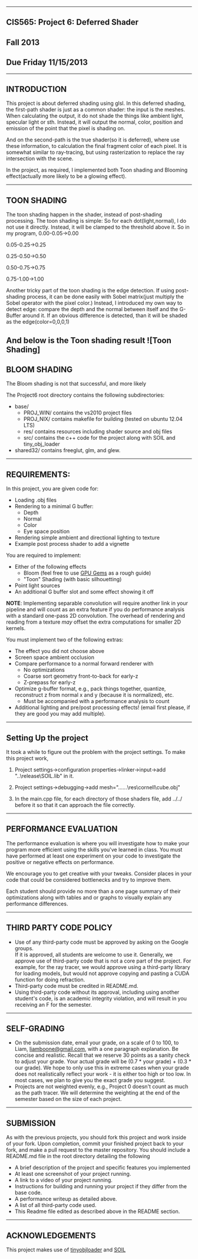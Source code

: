 -------------------------------------------------------------------------------
CIS565: Project 6: Deferred Shader
-------------------------------------------------------------------------------
Fall 2013
-------------------------------------------------------------------------------
Due Friday 11/15/2013
-------------------------------------------------------------------------------

-------------------------------------------------------------------------------
INTRODUCTION
-------------------------------------------------------------------------------
This project is about deferred shading using glsl. In this deferred shading, the first-path shader is just as a common shader: the input is the meshes. When calculating the output, it do not shade the things like 
ambient light, specular light or sth. Instead, it will output the normal, color, position and emission of the point that the pixel is shading on. 

And on the second-path is the true shader(so it is deferred), where use these information, to calculation the final fragment color of each pixel. It is somewhat similar to ray-tracing, but using rasterization to 
replace the ray intersection with the scene. 

In the project, as required, I implemented both Toon shading and Blooming effect(actually more likely to be a glowing effect). 

-------------------------------------------------------------------------------
TOON SHADING
-------------------------------------------------------------------------------
The toon shading happen in the shader, instead of post-shading processing. The toon shading is simple: So for each dot(light,normal), I do not use it directly. Instead, it will be clamped to the threshold above it.
So in my program, 
0.00-0.05->0.00

0.05-0.25->0.25

0.25-0.50->0.50

0.50-0.75->0.75

0.75-1.00->1.00

Another tricky part of the toon shading is the edge detection. If using post-shading process, it can be done easily with Sobel matrix(just multiply the Sobel operator with the pixel color.) Instead, I introduced my own
 way to detect edge: compare the depth and the normal between itself and the G-Buffer around it. If an obvious difference is detected, than it will be shaded as the edge(color=0,0,0,1)
 
 And below is the Toon shading result
 ![Toon Shading]
-------------------------------------------------------------------------------
BLOOM SHADING
-------------------------------------------------------------------------------
The Bloom shading is not that successful, and more likely

The Project6 root directory contains the following subdirectories:
	
* base/
  * PROJ_WIN/ contains the vs2010 project files
  * PROJ_NIX/ contains makefile for building (tested on ubuntu 12.04 LTS)
  * res/ contains resources including shader source and obj files
  * src/ contains the c++ code for the project along with SOIL and tiny_obj_loader
* shared32/ contains freeglut, glm, and glew.

-------------------------------------------------------------------------------
REQUIREMENTS:
-------------------------------------------------------------------------------

In this project, you are given code for:
* Loading .obj files
* Rendering to a minimal G buffer:
  * Depth
  * Normal
  * Color
  * Eye space position
* Rendering simple ambient and directional lighting to texture
* Example post process shader to add a vignette

You are required to implement:
* Either of the following effects
  * Bloom (feel free to use [GPU Gems](http://http.developer.nvidia.com/GPUGems/gpugems_ch21.html) as a rough guide)
  * "Toon" Shading (with basic silhouetting)
* Point light sources
* An additional G buffer slot and some effect showing it off

**NOTE**: Implementing separable convolution will require another link in your pipeline and will count as an extra feature if you do performance analysis with a standard one-pass 2D convolution. The overhead of rendering and reading from a texture _may_ offset the extra computations for smaller 2D kernels.

You must implement two of the following extras:
* The effect you did not choose above
* Screen space ambient occlusion
* Compare performance to a normal forward renderer with
  * No optimizations
  * Coarse sort geometry front-to-back for early-z
  * Z-prepass for early-z
* Optimize g-buffer format, e.g., pack things together, quantize, reconstruct z from normal x and y (because it is normalized), etc.
  * Must be accompanied with a performance analysis to count
* Additional lighting and pre/post processing effects! (email first please, if they are good you may add multiple).

-------------------------------------------------------------------------------
Setting Up the project
-------------------------------------------------------------------------------
It took a while to figure out the problem with the project settings. To make this project work, 

1. Project settings->configuration properties->linker->input->add "..\release\SOIL.lib" in it.

2. Project settings->debugging->add mesh="..\..\..\res\cornell\cube.obj" 

3. In the main.cpp file, for each directory of those shaders file, add ../../   before it so that it can approach the file correctly.

-------------------------------------------------------------------------------
PERFORMANCE EVALUATION
-------------------------------------------------------------------------------
The performance evaluation is where you will investigate how to make your 
program more efficient using the skills you've learned in class. You must have
performed at least one experiment on your code to investigate the positive or
negative effects on performance. 

We encourage you to get creative with your tweaks. Consider places in your code
that could be considered bottlenecks and try to improve them. 

Each student should provide no more than a one page summary of their
optimizations along with tables and or graphs to visually explain any
performance differences.

-------------------------------------------------------------------------------
THIRD PARTY CODE POLICY
-------------------------------------------------------------------------------
* Use of any third-party code must be approved by asking on the Google groups.  
  If it is approved, all students are welcome to use it.  Generally, we approve 
  use of third-party code that is not a core part of the project.  For example, 
  for the ray tracer, we would approve using a third-party library for loading 
  models, but would not approve copying and pasting a CUDA function for doing 
  refraction.
* Third-party code must be credited in README.md.
* Using third-party code without its approval, including using another 
  student's code, is an academic integrity violation, and will result in you 
  receiving an F for the semester.

-------------------------------------------------------------------------------
SELF-GRADING
-------------------------------------------------------------------------------
* On the submission date, email your grade, on a scale of 0 to 100, to Liam, 
  liamboone@gmail.com, with a one paragraph explanation.  Be concise and 
  realistic.  Recall that we reserve 30 points as a sanity check to adjust your 
  grade.  Your actual grade will be (0.7 * your grade) + (0.3 * our grade).  We 
  hope to only use this in extreme cases when your grade does not realistically 
  reflect your work - it is either too high or too low.  In most cases, we plan 
  to give you the exact grade you suggest.
* Projects are not weighted evenly, e.g., Project 0 doesn't count as much as 
  the path tracer.  We will determine the weighting at the end of the semester 
  based on the size of each project.


---
SUBMISSION
---
As with the previous projects, you should fork this project and work inside of
your fork. Upon completion, commit your finished project back to your fork, and
make a pull request to the master repository.  You should include a README.md
file in the root directory detailing the following

* A brief description of the project and specific features you implemented
* At least one screenshot of your project running.
* A link to a video of your project running.
* Instructions for building and running your project if they differ from the
  base code.
* A performance writeup as detailed above.
* A list of all third-party code used.
* This Readme file edited as described above in the README section.

---
ACKNOWLEDGEMENTS
---
This project makes use of [tinyobjloader](http://syoyo.github.io/tinyobjloader/) and [SOIL](http://lonesock.net/soil.html)
